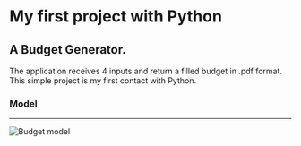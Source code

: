 
# My first project with Python

A Budget Generator.
-
The application receives 4 inputs and return a filled budget in .pdf format.
This simple project is my first contact with Python.

### Model
---

![Budget model](https://lh3.googleusercontent.com/pw/ABLVV85xXsWgpGCLdIIVw8n7KgTF_5mbuD_KlSe_FnWiWVTkaOV2UvdTBSIf8ATFf4Wn4_2BaslIkfymzPqYUKRi5Mtox2QCr-ixbzZuu4UF3VQ5aZlT6JGUtR2Wjg8X7RBZOryXfESR0CpVP9r3cz-owOw2LZMqLfjdTuKcCIaIgQFV3hXXF92AOiIigEq4aj_ynMPffl0IS5-QdQW-1gGriyQ3wRLhDcwL4cjvpPLEX7FFUqOD6sGmINPeA-pV2criMZC77JSrk33aBECjzBV5TwMv-lhHSyyo-U6TJJATc1dDyO9y_gPQvUO3jb1FXLia723yHTinaQb6NalxUmqTVHFGO5iVQvzVRN1DWGoESQV6Nzt7vueimLbzeuF5nu7POctT7Y3aoKWoUy2w-ENoqcNX6VmaJwVJv8JevO5wZGgPDGkbkHQ1hzugZ9b5xyU7213BIle5GU2PvwdUZdlNEXjL9bPFIjOBVBToOVEm9zy_46ueN0IS8j0fnNnT8INcUebk2w2v6Gaj4JV5M-j5Ay6clmjunSlVfVKNnAx9iubHdRTeeej2L8-C9icHlq_rokkfR97VMw8EXS99Pc_wciWZ_Qdgijemb5PuhjQegiPQadEbjQxNNGQmoaxYDmeG8ypH1ymfreoKt0K-fYY37LJnf139UgGfFT8hvd1b2hD5_ketRZT6OjKYGOFZgp6_0laZLzkZO0NA63EipnA-pwLt0morQOBsMIlvpxXl2p3yFk5J8fFyKgrFl2-u6qtj-RWwIYtgkZ8eeAqhgN8WLH_iu7483BnMDNRV6Ss4d_Wt-axoVyq96zeUKf0soW7vUX0XHdv4eTbcusmq3RMNxRDgMQuwuLnLoc0txYZ4Z9jM4B_iUA5Y1k_pEJEq_D0G4doKuQo=w424-h618-s-no-gm?authuser=0)
